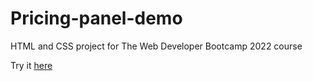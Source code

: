 # Pricing-panel-demo

HTML and CSS project for The Web Developer Bootcamp 2022 course

Try it [here]( https://guillaumeauger85.github.io/Pricing-panel-demo/)
